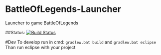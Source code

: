 BattleOfLegends-Launcher
========================

Launcher to game BattleOfLegends

##Status: [![Build Status](http://jenkins.grm-dev.pl/job/BattleOfLegends-Launcher/badge/icon)](http://jenkins.grm-dev.pl/job/BattleOfLegends-Launcher/)

#Dev
To develop run in cmd:
`gradlew.bat build` and `gradlew.bat eclipse`
Than run eclipse with your project

